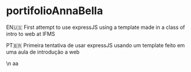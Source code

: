 # portifolioAnnaBella
EN🇺🇸
First attempt to use expressJS using a template made in a class of intro to web at IFMS

PT🇧🇷
Primeira tentativa de usar expressJS usando um template feito em uma aula de introdução a web

\n
aa
